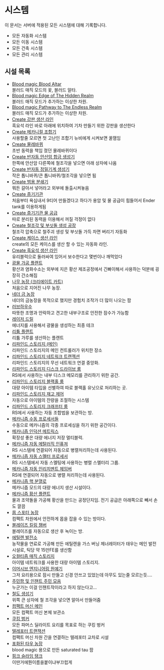 # 시스템

이 문서는 서버에 적용된 모든 시스템에 대해 기록합니다.

- 모든 자동화 시스템
- 모든 이동 시스템
- 모든 건축 시스템
- 모든 관리 시스템

## 시설 목록

<!-- systems_list_dest_open -->
- [ Blood magic Blood Altar](bl_blood_alter.md)  
블러드 매직 모드의 꽃, 블러드 알타.
- [ Blood magic Edge of The Hidden Realm](bl_edge_of_the_hidden_realm.md)  
블러드 매직 모드가 추가하는 이상한 차원.
- [ Blood magic Pathway to The Endless Realm](bl_pathway_to_the_endless_realm.md)  
블러드 매직 모드가 추가하는 이상한 차원.
- [ Create 강판 생산 라인](create_plate_line.md)  
흑요석 라인 바로 아래에 위치하여 기차 만들기 위한 강판을 생산한다
- [ Create 메카니컬 조합기](create_mechanical_crafter.md)  
사용할줄 모르면 첫 고난인 조합기 뉴비에게 시켜보면 꿀잼임
- [ Create 물레바퀴](create_waterwheel.md)  
초반 동력을 책임 졌던 물레바퀴이다
- [ Create 반자동 안산암 합금 생성기](create_semiauto_andesite_alloy_maker.md)  
한쪽에 안산암 다른쪽에 철조각을 넣으면 아래 상자에 나옴
- [ Create 반자동 정밀기계 생성기](create_semiauto_refinedmachine_generator.md)  
작은 톱니바퀴/큰 톱니바퀴/철조각을 넣으면 됨
- [ Create 범용 분쇄기](create_universial_crusher.md)  
뭐든 갈아서 넣어라고 외부에 돌출시켜놓음
- [ Create 증기기관](create_steam_engine.md)  
처음부터 욕심내서 9티어 만들겠다고 하다가 용암 및 물 공급이 힘들어서 Ender tank를 이용하게됨
- [ Create 증기기관 물 공급](create_water_supply.md)  
따로 분리된 동력을 이용해서 꺼질 걱정이 없다
- [ Create 철조각 및 부싯돌 생성 공장](create_iron_flint_steal_factory.md)  
철조각 압축으로 철주괴 생성 및 부싯돌 가득 차면 버리기 자동화
- [ Create 케이스 생산 라인](create_case_line.md)  
create의 모든 케이스를 생산 할 수 있는 자동화 라인.
- [ Create 흑요석 생산 라인](create_obsidian_line.md)  
유리블럭으로 둘러싸여 있어서 보수한다고 몇번이나 깨먹었다
- [ 광물 가공 플랜트](mk_ore_processing_plant.md)  
황산과 염화수소는 외부에 지은 황산 제조공정에서 긴빠이해서 사용하는 덕분에 굉장히 간소해짐
- [ 나무 농장 (크리에이트 카트)](tree_farm_create_cart.md)  
처음으로 지어진 나무 농장.  
- [ 네더 금 농장](nether_gold_farm.md)  
네더의 금농장을 목적으로 했지만 경험치 조작가 더 많이 나오는 팜  
- [ 러브하우수 ](love_house.md)  
따뜻한 조명과 안락하고 견고한 내부구조로 안전한 잠수가 가능함
- [ 레이저 드릴](laser_drill.md)  
에너지를 사용해서 광물을 생성하는 최종 테크
- [ 리튬 플랜트](mk_lithum_plant.md)  
리튬 가루를 생산하는 플랜트
- [ 리파인드 스토리지 (메인)](rs_main.md)  
리파인드 스토리지의 메인 컨트롤러가 위치한 장소
- [ 리파인드 스토리지 네트워크 트랜젝션](rs_network_tranjection.md)  
리파인드 스토리지의 무선 네트워크 연결 중앙화.
- [ 리파인드 스토리지 디스크 드라이브 룸](rs_disk_drives.md)  
RS에서 사용하는 내부 디스크 메모리를 관리하기 위한 공간.
- [ 리파인드 스토리지 블랙홀 룸](rs_black_hole.md)  
대량 아이템 타입을 선별하여 따로 블랙홀 유닛으로 처리하는 곳.
- [ 리파인드 스토리지 재고 제어](rs_stock_control.md)  
자동으로 아이템의 잔량을 조절하는 시스템
- [ 리파인드 스토리지 크래프터 룸](rs_crafters.md)  
RS에서 사용하는 자동 조합법을 보관하는 방.
- [ 메카니즘 수동 프로세서들](mk_manual_processors.md)  
수동으로 메카니즘의 각종 프로세싱을 하기 위한 공간이다.
- [ 메카니즘 인덕션 메트릭스](mk_induction_matrix.md)  
확장성 좋은 대량 에너지 저장 멀티블럭.
- [ 메카니즘 자동 메탈러직 인퓨져](mk_auto_metallurgic_infuser.md)  
RS 시스템에 연결되어 자동으로 병렬처리하는데 사용된다.
- [ 메카니즘 자동 스멜터 프로세서](mk_auto_smeltery.md)  
RS 시스템에서 자동 스멜팅에 사용하는 병렬 스멜터리 그룹.
- [ 메카니즘 자동 인리치멘트 체임버](mk_auto_enrichment_chamber.md)  
RS에 연결되어 자동으로 병렬 처리하는데 사용된다.
- [ 메카니즘 핵 분열로](mk_fission_reactor.md)  
메카니즘 모드의 대량 에너지 생산 시설이다.
- [ 메카니즘 황산 플랜트](mk_sulfer_plant.md)  
물과 조약돌을 가공해 황산을 만드는 공정단지임. 전기 공급은 아래쪽으로 빼서 손도 깔끔
- [ 몹 스포터 농장](mobspawner_farm.md)  
컴팩트 차원에서 안전하게 몹을 잡을 수 있는 방이다.
- [ 블레이즈 킬링 챔버](blaze_killing_chamber.md)  
블레이즈를 자동으로 생산 후 녹이는 방.
- [ 에틸렌 발전소](mk_ethylene_generator.md)  
농작물을 연료로 가공해 만든 에틸렌을 가스 버닝 제너레이터가 태우는 메인 발전 시설로, 틱당 약 15만FE를 생산함
- [ 오컬티즘 매직 스토리지](occultism_magic_storage.md)  
아이템 네트워크를 사용한 대량 아이템 스토리지.
- [ 이머시브 엔지니어링 원예기](ie_garden_clothe.md)  
그저 요리용으로 잠시 만들고 신경 안쓰고 있었는데 아무도 있는줄 모르는듯....
- [ 주민팜 및 인챈트 주민 모음](viliager_farm.md)  
누군가는 이걸 인챈트작이라고 하지 않는다고...
- [ 철도 생성기](rail_generator.md)  
위쪽 큰 상자에 철 조각을 넣으면 알아서 만들어줌
- [ 컴팩트 머신 메인](cm_compactmachine_main.md)  
모든 컴팩트 머신 본체 보관소
- [ 쿠킹 벙커](cooking_bunker.md)  
모든 파머스 딜라이트 요리를 목표로 하는 쿠킹 벙커
- [ 텔레포터 트랜잭션](teleporter_hub.md)  
컴팩트 머신 차원 간을 연결하는 텔레포터 교차로 시설
- [ 포화된 타우 농장](saturated_tau_farm.md)  
blood magic 용으로 만든 saturated tau 팜
- [ 핑크 슬라임 탱크](pink_slime_tank.md)  
이딴거에뭔이름을붙이냐부끄럽게
<!-- systems_list_dest_close -->
